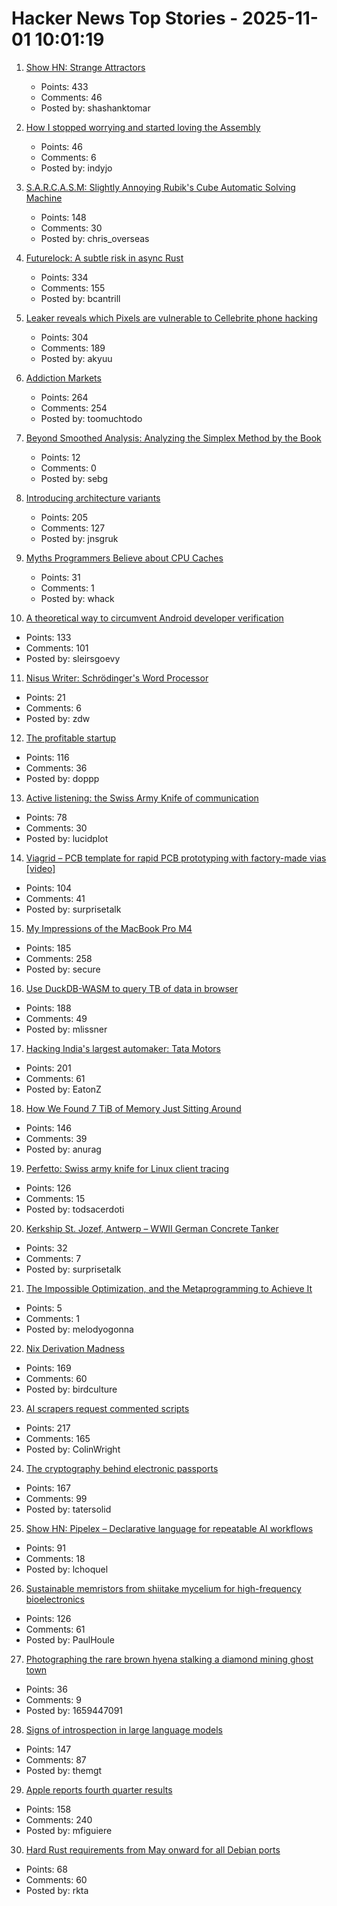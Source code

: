 # Hacker News Top Stories - 2025-11-01 10:01:19

1. [Show HN: Strange Attractors](https://blog.shashanktomar.com/posts/strange-attractors)
   - Points: 433
   - Comments: 46
   - Posted by: shashanktomar

2. [How I stopped worrying and started loving the Assembly](https://medium.com/@jonas.eschenburg/how-i-stopped-worrying-and-started-loving-the-assembly-4fd00e786c60)
   - Points: 46
   - Comments: 6
   - Posted by: indyjo

3. [S.A.R.C.A.S.M: Slightly Annoying Rubik's Cube Automatic Solving Machine](https://github.com/vindar/SARCASM)
   - Points: 148
   - Comments: 30
   - Posted by: chris_overseas

4. [Futurelock: A subtle risk in async Rust](https://rfd.shared.oxide.computer/rfd/0609)
   - Points: 334
   - Comments: 155
   - Posted by: bcantrill

5. [Leaker reveals which Pixels are vulnerable to Cellebrite phone hacking](https://arstechnica.com/gadgets/2025/10/leaker-reveals-which-pixels-are-vulnerable-to-cellebrite-phone-hacking/)
   - Points: 304
   - Comments: 189
   - Posted by: akyuu

6. [Addiction Markets](https://www.thebignewsletter.com/p/addiction-markets-abolish-corporate)
   - Points: 264
   - Comments: 254
   - Posted by: toomuchtodo

7. [Beyond Smoothed Analysis: Analyzing the Simplex Method by the Book](https://arxiv.org/abs/2510.21613)
   - Points: 12
   - Comments: 0
   - Posted by: sebg

8. [Introducing architecture variants](https://discourse.ubuntu.com/t/introducing-architecture-variants-amd64v3-now-available-in-ubuntu-25-10/71312)
   - Points: 205
   - Comments: 127
   - Posted by: jnsgruk

9. [Myths Programmers Believe about CPU Caches](https://software.rajivprab.com/2018/04/29/myths-programmers-believe-about-cpu-caches/)
   - Points: 31
   - Comments: 1
   - Posted by: whack

10. [A theoretical way to circumvent Android developer verification](https://enaix.github.io/2025/10/30/developer-verification.html)
   - Points: 133
   - Comments: 101
   - Posted by: sleirsgoevy

11. [Nisus Writer: Schrödinger's Word Processor](https://tidbits.com/2025/10/25/nisus-writer-schrodingers-word-processor/)
   - Points: 21
   - Comments: 6
   - Posted by: zdw

12. [The profitable startup](https://linear.app/now/the-profitable-startup)
   - Points: 116
   - Comments: 36
   - Posted by: doppp

13. [Active listening: the Swiss Army Knife of communication](https://togetherlondon.com/insights/active-listening-swiss-army-knife)
   - Points: 78
   - Comments: 30
   - Posted by: lucidplot

14. [Viagrid – PCB template for rapid PCB prototyping with factory-made vias [video]](https://www.youtube.com/watch?v=A_IUIyyqw0M)
   - Points: 104
   - Comments: 41
   - Posted by: surprisetalk

15. [My Impressions of the MacBook Pro M4](https://michael.stapelberg.ch/posts/2025-10-31-macbook-pro-m4-impressions/)
   - Points: 185
   - Comments: 258
   - Posted by: secure

16. [Use DuckDB-WASM to query TB of data in browser](https://lil.law.harvard.edu/blog/2025/10/24/rethinking-data-discovery-for-libraries-and-digital-humanities/)
   - Points: 188
   - Comments: 49
   - Posted by: mlissner

17. [Hacking India's largest automaker: Tata Motors](https://eaton-works.com/2025/10/28/tata-motors-hack/)
   - Points: 201
   - Comments: 61
   - Posted by: EatonZ

18. [How We Found 7 TiB of Memory Just Sitting Around](https://render.com/blog/how-we-found-7-tib-of-memory-just-sitting-around)
   - Points: 146
   - Comments: 39
   - Posted by: anurag

19. [Perfetto: Swiss army knife for Linux client tracing](https://lalitm.com/perfetto-swiss-army-knife/)
   - Points: 126
   - Comments: 15
   - Posted by: todsacerdoti

20. [Kerkship St. Jozef, Antwerp – WWII German Concrete Tanker](https://thecretefleet.com/blog/f/kerkship-st-jozef-antwerp-%E2%80%93-wwii-german-concrete-tanker)
   - Points: 32
   - Comments: 7
   - Posted by: surprisetalk

21. [The Impossible Optimization, and the Metaprogramming to Achieve It](https://verdagon.dev/blog/impossible-optimization)
   - Points: 5
   - Comments: 1
   - Posted by: melodyogonna

22. [Nix Derivation Madness](https://fzakaria.com/2025/10/29/nix-derivation-madness)
   - Points: 169
   - Comments: 60
   - Posted by: birdculture

23. [AI scrapers request commented scripts](https://cryptography.dog/blog/AI-scrapers-request-commented-scripts/)
   - Points: 217
   - Comments: 165
   - Posted by: ColinWright

24. [The cryptography behind electronic passports](https://blog.trailofbits.com/2025/10/31/the-cryptography-behind-electronic-passports/)
   - Points: 167
   - Comments: 99
   - Posted by: tatersolid

25. [Show HN: Pipelex – Declarative language for repeatable AI workflows](https://github.com/Pipelex/pipelex)
   - Points: 91
   - Comments: 18
   - Posted by: lchoquel

26. [Sustainable memristors from shiitake mycelium for high-frequency bioelectronics](https://journals.plos.org/plosone/article?id=10.1371/journal.pone.0328965)
   - Points: 126
   - Comments: 61
   - Posted by: PaulHoule

27. [Photographing the rare brown hyena stalking a diamond mining ghost town](https://www.bbc.com/future/article/20251014-the-rare-hyena-stalking-a-diamond-mining-ghost-town)
   - Points: 36
   - Comments: 9
   - Posted by: 1659447091

28. [Signs of introspection in large language models](https://www.anthropic.com/research/introspection)
   - Points: 147
   - Comments: 87
   - Posted by: themgt

29. [Apple reports fourth quarter results](https://www.apple.com/newsroom/2025/10/apple-reports-fourth-quarter-results/)
   - Points: 158
   - Comments: 240
   - Posted by: mfiguiere

30. [Hard Rust requirements from May onward for all Debian ports](https://lists.debian.org/debian-devel/2025/10/msg00285.html)
   - Points: 68
   - Comments: 60
   - Posted by: rkta

